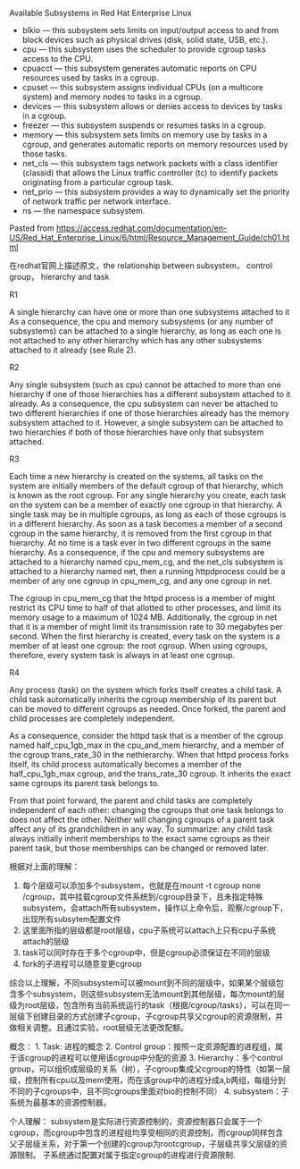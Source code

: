 Available Subsystems in Red Hat Enterprise Linux
* blkio — this subsystem sets limits on input/output access to and from block devices such as physical drives (disk, solid state, USB, etc.).
* cpu — this subsystem uses the scheduler to provide cgroup tasks access to the CPU.
* cpuacct — this subsystem generates automatic reports on CPU resources used by tasks in a cgroup.
* cpuset — this subsystem assigns individual CPUs (on a multicore system) and memory nodes to tasks in a cgroup.
* devices — this subsystem allows or denies access to devices by tasks in a cgroup.
* freezer — this subsystem suspends or resumes tasks in a cgroup.
* memory — this subsystem sets limits on memory use by tasks in a cgroup, and generates automatic reports on memory resources used by those tasks.
* net_cls — this subsystem tags network packets with a class identifier (classid) that allows the Linux traffic controller (tc) to identify packets originating from a particular cgroup task.
* net_prio — this subsystem provides a way to dynamically set the priority of network traffic per network interface.
* ns — the namespace subsystem.</p>

Pasted from <a href="https://access.redhat.com/documentation/en-US/Red_Hat_Enterprise_Linux/6/html/Resource_Management_Guide/ch01.html">https://access.redhat.com/documentation/en-US/Red_Hat_Enterprise_Linux/6/html/Resource_Management_Guide/ch01.html</a>

在redhat官网上描述原文，the relationship between subsystem， control group， hierarchy and task

R1

A single hierarchy can have one or more than one subsystems attached to it
As a consequence, the cpu and memory subsystems (or any number of subsystems) can be attached to a single hierarchy, as long as each one is not attached to any other hierarchy which has any other subsystems attached to it already (see Rule 2).

R2

Any single subsystem (such as cpu) cannot be attached to more than one hierarchy if one of those hierarchies has a different subsystem attached to it already.
As a consequence, the cpu subsystem can never be attached to two different hierarchies if one of those hierarchies already has the memory subsystem attached to it. However, a single subsystem can be attached to two hierarchies if both of those hierarchies have only that subsystem attached.

R3

Each time a new hierarchy is created on the systems, all tasks on the system are initially members of the default cgroup of that hierarchy, which is known as the root cgroup. For any single hierarchy you create, each task on the system can be a member of exactly one cgroup in that hierarchy. A single task may be in multiple cgroups, as long as each of those cgroups is in a different hierarchy. As soon as a task becomes a member of a second cgroup in the same hierarchy, it is removed from the first cgroup in that hierarchy. At no time is a task ever in two different cgroups in the same hierarchy.
As a consequence, if the cpu and memory subsystems are attached to a hierarchy named cpu_mem_cg, and the net_cls subsystem is attached to a hierarchy named net, then a running httpdprocess could be a member of any one cgroup in cpu_mem_cg, and any one cgroup in net.

The cgroup in cpu_mem_cg that the httpd process is a member of might restrict its CPU time to half of that allotted to other processes, and limit its memory usage to a maximum of 1024 MB. Additionally, the cgroup in net that it is a member of might limit its transmission rate to 30 megabytes per second.
When the first hierarchy is created, every task on the system is a member of at least one cgroup: the root cgroup. When using cgroups, therefore, every system task is always in at least one cgroup.

R4

Any process (task) on the system which forks itself creates a child task. A child task automatically inherits the cgroup membership of its parent but can be moved to different cgroups as needed. Once forked, the parent and child processes are completely independent.

As a consequence, consider the httpd task that is a member of the cgroup named half_cpu_1gb_max in the cpu_and_mem hierarchy, and a member of the cgroup trans_rate_30 in the nethierarchy. When that httpd process forks itself, its child process automatically becomes a member of the half_cpu_1gb_max cgroup, and the trans_rate_30 cgroup. It inherits the exact same cgroups its parent task belongs to.

From that point forward, the parent and child tasks are completely independent of each other: changing the cgroups that one task belongs to does not affect the other. Neither will changing cgroups of a parent task affect any of its grandchildren in any way. To summarize: any child task always initially inherit memberships to the exact same cgroups as their parent task, but those memberships can be changed or removed later.

根据对上面的理解：
  1. 每个层级可以添加多个subsystem，也就是在mount -t cgroup none /cgroup，其中挂载cgroup文件系统到/cgroup目录下，且未指定特殊subsystem，会attach所有subsystem，操作以上命令后，观察/cgroup下，出现所有subsytem配置文件
  2. 这里面所指的层级都是root层级，cpu子系统可以attach上只有cpu子系统attach的层级
  3. task可以同时存在于多个cgroup中，但是cgroup必须保证在不同的层级
  4. fork的子进程可以随意变更cgroup

综合以上理解，不同subsystem可以被mount到不同的层级中，如果某个层级包含多个subsystem，则这些subsystem无法mount到其他层级，每次mount的层级为root层级，包含所有当前系统运行的task（根据/cgroup/tasks），可以在同一层级下创建目录的方式创建子cgroup，子cgroup共享父cgroup的资源限制，并做相关调整。且通过实验，root层级无法更改配额。</p>
概念：
    1. Task: 进程的概念
    2. Control group：按照一定资源配置的进程组，属于该cgroup的进程可以使用该cgroup中分配的资源
    3. Hierarchy：多个control group，可以组织成层级的关系（树），子cgroup集成父cgroup的特性（如第一层级，控制所有cpu以及mem使用，而在该group中的进程分成a,b两组，每组分到不同的子cgroups中，且不同cgroups里面对bio的控制不同）
    4. subsystem：子系统为最基本的资源控制器。

个人理解：
 subsystem是实际进行资源控制的，资源控制器只会属于一个cgroup，而cgroup中包含的进程组均享受相同的资源控制，而cgroup同样包含父子层级关系，对于第一个创建的cgroup为rootcgroup，子层级共享父层级的资源限制。
子系统通过配置对属于指定cgroup的进程进行资源限制.
